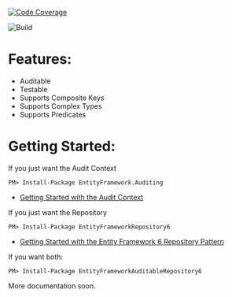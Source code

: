 [![Code Coverage](https://cdn.rawgit.com/davidbreyer/EntityFrameworkRepository6/master/badge_linecoverage.svg "Code Coverage")](https://cdn.rawgit.com/davidbreyer/EntityFrameworkRepository6/master/CodeCoverageReport/index.htm)

![Build](https://yellinglizard.visualstudio.com/_apis/public/build/definitions/28d3c4e6-cc52-4c99-ba3b-7ae738d4e6b1/4/badge "Build")

# Features:

* Auditable
* Testable
* Supports Composite Keys
* Supports Complex Types
* Supports Predicates

# Getting Started:

If you just want the Audit Context
```
PM> Install-Package EntityFramework.Auditing
```
* [Getting Started with the Audit Context](https://github.com/davidbreyer/EntityFrameworkRepository6/wiki/Getting-Started-with-the-Audit-Context)

If you just want the Repository
```
PM> Install-Package EntityFrameworkRepository6
```
* [Getting Started with the Entity Framework 6 Repository Pattern](https://github.com/davidbreyer/EntityFrameworkRepository6/wiki/Entity-Framework-6-Repository-Pattern)

If you want both:
```
PM> Install-Package EntityFrameworkAuditableRepository6
```

More documentation soon.
